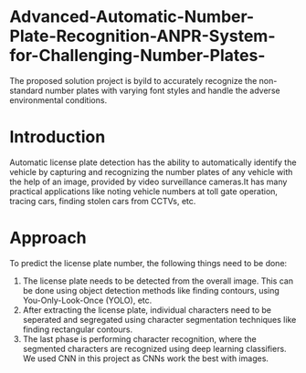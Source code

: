 # Advanced-Automatic-Number-Plate-Recognition-ANPR-System-for-Challenging-Number-Plates-
The proposed solution project is byild to accurately recognize the non-standard number plates with varying font styles and handle the adverse environmental conditions.

 # Introduction
 Automatic license plate detection has the ability to automatically identify the vehicle by capturing and recognizing the number plates of any vehicle with the help of an image, provided by video surveillance cameras.It has many practical applications like noting vehicle numbers at toll gate operation, tracing cars, finding stolen cars from CCTVs, etc.

 # Approach 
 To predict the license plate number, the following things need to be done:

1. The license plate needs to be detected from the overall image. This can be done using object detection methods like finding contours, using You-Only-Look-Once (YOLO), etc.
2. After extracting the license plate, individual characters need to be seperated and segregated using character segmentation techniques like finding rectangular contours.
3. The last phase is performing character recognition, where the segmented characters are recognized using deep learning classifiers. We used CNN in this project as CNNs work the best with images.
